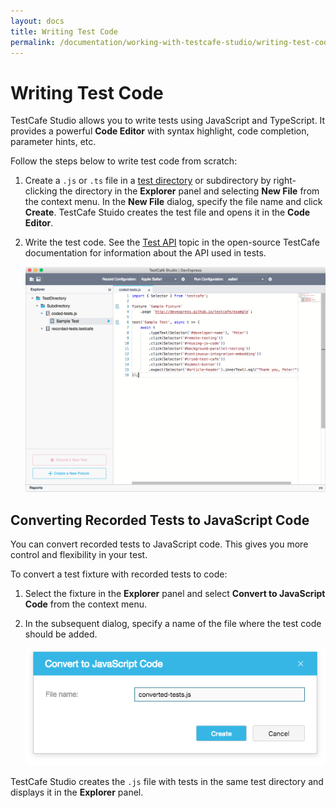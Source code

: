 ```yaml
---
layout: docs
title: Writing Test Code
permalink: /documentation/working-with-testcafe-studio/writing-test-code.html
---
```

# Writing Test Code

TestCafe Studio allows you to write tests using JavaScript and TypeScript. It provides a powerful **Code Editor** with syntax highlight, code completion, parameter hints, etc.

Follow the steps below to write test code from scratch:

1. Create a `.js` or `.ts` file in a [test directory](organizing-tests.md#test-directory) or subdirectory by right-clicking the directory in the **Explorer** panel and selecting **New File** from the context menu. In the **New File** dialog, specify the file name and click **Create**. TestCafe Stuido creates the test file and opens it in the **Code Editor**.

2. Write the test code. See the [Test API](https://devexpress.github.io/testcafe/documentation/test-api/) topic in the open-source TestCafe documentation for information about the API used in tests.

    ![Code Editor](../../images/working-with-testcafe-studio/code-editor.png)

## Converting Recorded Tests to JavaScript Code

You can convert recorded tests to JavaScript code. This gives you more control and flexibility in your test.

To convert a test fixture with recorded tests to code:

1. Select the fixture in the **Explorer** panel and select **Convert to JavaScript Code** from the context menu.

2. In the subsequent dialog, specify a name of the file where the test code should be added.

    ![Convert to JavaScript Code Dialog](../../images/working-with-testcafe-studio/converted-tests.png)

TestCafe Studio creates the `.js` file with tests in the same test directory and displays it in the **Explorer** panel.